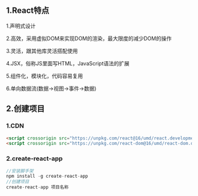 ## 1.React特点

1.声明式设计

2.高效，采用虚拟DOM来实现DOM的渲染，最大限度的减少DOM的操作

3.灵活，跟其他库灵活搭配使用

4.JSX，俗称JS里面写HTML，JavaScript语法的扩展

5.组件化，模块化，代码容易复用

6.单向数据流(数据->视图->事件->数据)

## 2.创建项目

### 1.CDN

```html
<script crossorigin src="https://unpkg.com/react@16/umd/react.development.js"></script>
<script crossorigin src="https://unpkg.com/react-dom@16/umd/react-dom.development.js"></script>
```

### 2.create-react-app

```javascript
//安装脚手架
npm install -g create-react-app
//创建项目
create-react-app 项目名称
```

